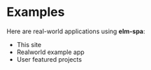 # Examples

Here are real-world applications using __elm-spa__:

- This site
- Realworld example app
- User featured projects